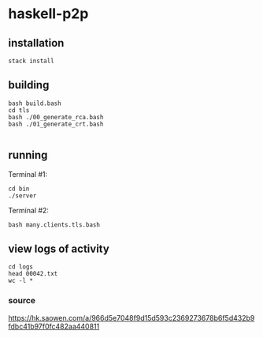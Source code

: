 # haskell-p2p

## installation
``` stack install ```

## building 
``` 
bash build.bash
cd tls
bash ./00_generate_rca.bash
bash ./01_generate_crt.bash


```
## running

Terminal #1:
```
cd bin
./server
```

Terminal #2:
```
bash many.clients.tls.bash
```

## view logs of activity
```
cd logs
head 00042.txt
wc -l *
```


### source
https://hk.saowen.com/a/966d5e7048f9d15d593c2369273678b6f5d432b9fdbc41b97f0fc482aa440811


